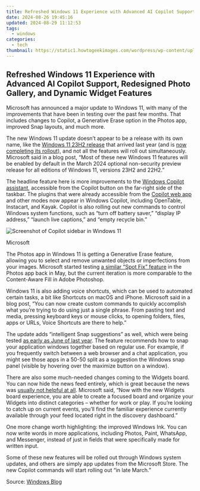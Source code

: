 ```yaml
---
title: Refreshed Windows 11 Experience with Advanced AI Copilot Support, Redesigned Photo Gallery, and Dynamic Widget Features
date: 2024-08-26 19:45:16
updated: 2024-08-29 11:12:53
tags:
  - windows
categories:
  - tech
thumbnail: https://static1.howtogeekimages.com/wordpress/wp-content/uploads/2023/08/windows-11-3.jpg
---
```


## Refreshed Windows 11 Experience with Advanced AI Copilot Support, Redesigned Photo Gallery, and Dynamic Widget Features

Microsoft has announced a major update to Windows 11, with many of the improvements that have been in testing over the past few months. That includes changes to Copilot, a Generative Erase option in the Photos app, improved Snap layouts, and much more.

 The new Windows 11 update doesn’t appear to be a release with its own name, like the [Windows 11 23H2 release](https://driver-download.techidaily.com/keeping-your-canon-mp25-50-running-smoothly-where-to-find-new-software-updates/) that arrived last year (and is [now completing its rollout](https://android-pokemon-go.techidaily.com/how-do-you-get-sun-stone-evolutions-in-pokemon-for-motorola-edge-2023-drfone-by-drfone-virtual-android/)), and not all the features will roll out simultaneously. Microsoft said in a blog post, “Most of these new Windows 11 features will be enabled by default in the March 2024 optional non-security preview release for all editions of Windows 11, versions 23H2 and 22H2.”

 The headline feature here is more improvements to the [Windows Copilot assistant](https://extra-resources.techidaily.com/iphone-tricks-to-embrace-cameras-motion-artistry/), accessible from the Copilot button on the far-right side of the taskbar. The plugins that were already accessible from the [Copilot web app](https://some-guidance.techidaily.com/streamlining-your-video-production-with-kinemaster-and-leading-alternatives-for-2024/) and other modes now appear in Windows Copilot, including OpenTable, Instacart, and Kayak. Copilot is also rolling out new commands to control Windows system functions, such as “turn off battery saver,” “display IP address,” “launch live captions,” and “empty recycle bin.”

![Screenshot of Copilot sidebar in Windows 11](https://static1.howtogeekimages.com/wordpress/wp-content/uploads/2024/02/win24_c2refresh_copilot_hero_3x2-1024x683.png) 

Microsoft

 The Photos app in Windows 11 is getting a Generative Erase feature, allowing you to select and remove unwanted objects or imperfections from your images. Microsoft started testing [a similar “Spot Fix” feature](https://win11-tips.techidaily.com/harmonize-window-11-settings-for-clear-prime-video-texts/) in the Photos app back in May, but the current iteration is more comparable to the Content-Aware Fill in Adobe Photoshop.

 Windows 11 is also adding voice shortcuts, which can be used to automated certain tasks, a bit like Shortcuts on macOS and iPhone. Microsoft said in a blog post, “You can now create custom commands to quickly accomplish what you’re trying to do using just a single phrase. From pasting text and media, pressing keyboard keys or mouse clicks, to opening folders, files, apps or URLs, Voice Shortcuts are there to help.”

 The update adds “intelligent Snap suggestions” as well, which were being tested [as early as June of last year](https://desktop-recording.techidaily.com/new-2024-approved-the-essential-guide-to-blurring-video-borders-in-teams/). The feature recommends how to snap your application windows together based on regular use. For example, if you frequently switch between a web browser and a chat application, you might see those apps in a 50-50 split as a suggestion the Windows snap panel (visible by hovering over the maximize button on a window).

 There are also some much-needed changes coming to the Widgets board. You can now hide the news feed entirely, which is great because the news was [usually not helpful at all](https://buynow-tips.techidaily.com/comprehensive-review-of-the-stylish-and-modern-swagtron-swagger-electric-scooter/). Microsoft said, “Now with the new Widgets board experience, you are able to create a focused board and organize your Widgets into distinct categories – whether for work or play. If you’re looking to catch up on current events, you’ll find the familiar experience currently available through your feed located right in the discovery dashboard.”

 One more change worth highlighting: the improved Windows Ink. You can now write words in more applications, including Photos, Paint, WhatsApp, and Messenger, instead of just in fields that were specifically made for written input.

 Some of these new features will be rolled out through Windows system updates, and others are simply app updates from the Microsoft Store. The new Copilot commands will start rolling out “in late March.”

 Source: [Windows Blog](https://blogs.windows.com/windowsexperience/2024/02/29/microsoft-copilot-improvements-for-windows-11/)

<ins class="adsbygoogle"
     style="display:block"
     data-ad-format="autorelaxed"
     data-ad-client="ca-pub-7571918770474297"
     data-ad-slot="1223367746"></ins>



<ins class="adsbygoogle"
     style="display:block"
     data-ad-client="ca-pub-7571918770474297"
     data-ad-slot="8358498916"
     data-ad-format="auto"
     data-full-width-responsive="true"></ins>
